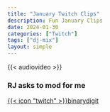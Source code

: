 ```yaml
---
title: "January Twitch Clips"
description: Fun January Clips
date: 2024-01-30
categories: ["Twitch"]
tags: ["dj-mix"]
layout: simple
---
```


{{< audiovideo >}}


### RJ asks to mod for me

<media-player title="RJ asks to mod for me" src="RJ-asked-to-mod.mp4">
  <media-provider></media-provider>
  <media-video-layout></media-video-layout>
</media-player>


[{{< icon "twitch" >}}binarydigit](https://twitch.tv/binarydigit)      